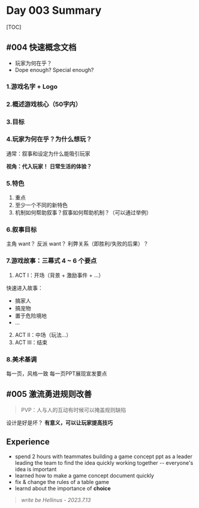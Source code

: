 # Day 003 Summary
[TOC]
## #004 快速概念文档
- 玩家为何在乎？
- Dope enough? Special enough?

### 1.游戏名字 + Logo
### 2.概述游戏核心（50字内）
### 3.目标
### 4.玩家为何在乎？为什么想玩？
通常：叙事和设定为什么能吸引玩家

**视角：代入玩家！**
**日常生活的体验？**

### 5.特色
1. 重点
2. 至少一个不同的新特色
3. 机制如何帮助叙事？叙事如何帮助机制？（可以通过举例）

### 6.叙事目标
主角 want？
反派 want？
利弊关系（即胜利/失败的后果）？

### 7.游戏故事：三幕式 4 ~ 6 个要点
1. ACT I：开场（背景 + 激励事件 + ...）

快速进入故事：
- 搞家人
- 搞宠物
- 置于危险境地
- ...

2. ACT II：中场（玩法...）
3. ACT III：结束

### 8.美术基调
每一页，风格一致
每一页PPT展现宣发要点

## #005 激流勇进规则改善
> PVP：人与人的互动有时候可以掩盖规则缺陷

设计是好是坏？
**有意义，可以让玩家提高技巧**

## Experience
- spend 2 hours with teammates building a game concept ppt
    as a leader leading the team to find the idea quickly
    working together -- everyone's idea is important
- learned how to make a game concept document quickly
- fix & change the rules of a table game
- learnd about the importance of **choice**

> *write be Hellinus - 2023.7.13*
